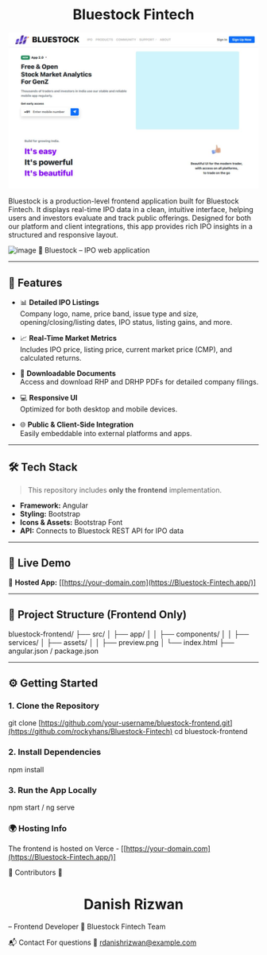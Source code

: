 <h1 align="center">Bluestock Fintech</h1>

![Bluestock Preview](./src/assets/Github-Images/Preview-Image.png)

Bluestock is a production-level frontend application built for Bluestock Fintech. It displays real-time IPO data in a clean, intuitive interface, helping users and investors evaluate and track public offerings. Designed for both our platform and client integrations, this app provides rich IPO insights in a structured and responsive layout.

![image](https://github.com/user-attachments/assets/d315981f-4297-460c-800b-3958b67aff6f)
📄 Bluestock – IPO web application 


---

## 🌟 Features

- 📊 **Detailed IPO Listings**  
  Company logo, name, price band, issue type and size, opening/closing/listing dates, IPO status, listing gains, and more.

- 📈 **Real-Time Market Metrics**  
  Includes IPO price, listing price, current market price (CMP), and calculated returns.

- 📎 **Downloadable Documents**  
  Access and download RHP and DRHP PDFs for detailed company filings.

- 💻 **Responsive UI**  
  Optimized for both desktop and mobile devices.

- 🌐 **Public & Client-Side Integration**  
  Easily embeddable into external platforms and apps.

---

## 🛠️ Tech Stack

> This repository includes **only the frontend** implementation.

- **Framework:** Angular
- **Styling:** Bootstrap
- **Icons & Assets:** Bootstrap Font
- **API:** Connects to Bluestock REST API for IPO data

---

## 🚀 Live Demo

🔗 **Hosted App:** [[https://your-domain.com](https://Bluestock-Fintech.app/)]

---

## 📁 Project Structure (Frontend Only)

bluestock-frontend/
├── src/
│ ├── app/
│ │ ├── components/
│ │ ├── services/
│ ├── assets/
│ │ ├── preview.png
│ └── index.html
├── angular.json / package.json


---

## ⚙️ Getting Started

### 1. Clone the Repository
git clone [https://github.com/your-username/bluestock-frontend.git](https://github.com/rockyhans/Bluestock-Fintech)
cd bluestock-frontend
  
### 2. Install Dependencies
npm install

### 3. Run the App Locally
npm start / ng serve

### 🌍 Hosting Info
The frontend is hosted on Verce - [[https://your-domain.com](https://Bluestock-Fintech.app/)]

👥 Contributors
👤 <h1 align="center" > Danish Rizwan </h1> – Frontend Developer
💼 Bluestock Fintech Team

📬 Contact
For questions
📧 rdanishrizwan@example.com
